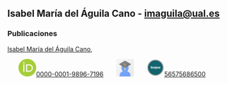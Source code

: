 
## Isabel María del Águila Cano - imaguila@ual.es

### Publicaciones

[Isabel María del Águila Cano](http://brujula.ual.es/authors/8.html),

 &ensp;&ensp;&ensp; <img src="/iconos/orcid.png" style="width:40px;height:40px;">[0000-0001-9896-7196](https://orcid.org/0000-0001-9896-7196)
  &ensp;&ensp;&ensp; [<img src="/iconos/scholar.jpg" style="width:40px;height:40px;">](https://scholar.google.es/citations?user=7x1-0GsAAAAJ&hl=es)
    &ensp;&ensp;&ensp; <img src="/iconos/scopus.jpg" style="width:40px;height:40px;">[56575686500](https://www.scopus.com/authid/detail.uri?authorId=56575686500)
